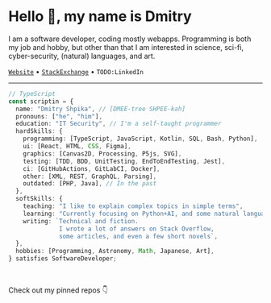 # Hello :wave:, my name is Dmitry

I am a software developer, coding mostly webapps.
Programming is both my job and hobby, but other than that
I am interested in science, sci-fi, cyber-security,
(natural) languages, and art.

[`Website`](https://scriptin.github.io)
&bull;
[`StackExchange`](https://stackexchange.com/users/224676/scriptin?tab=accounts)
&bull;
`TODO:LinkedIn`

---

```ts
// TypeScript
const scriptin = {
  name: "Dmitry Shpika", // [DMEE-tree SHPEE-kah]
  pronouns: ["he", "him"],
  education: "IT Security", // I'm a self-taught programmer
  hardSkills: {
    programming: [TypeScript, JavaScript, Kotlin, SQL, Bash, Python],
    ui: [React, HTML, CSS, Figma],
    graphics: [Canvas2D, Processing, P5js, SVG],
    testing: [TDD, BDD, UnitTesting, EndToEndTesting, Jest],
    ci: [GitHubActions, GitLabCI, Docker],
    other: [XML, REST, GraphQL, Parsing],
    outdated: [PHP, Java], // In the past
  },
  softSkills: {
    teaching: "I like to explain complex topics in simple terms",
    learning: "Currently focusing on Python+AI, and some natural languages",
    writing: `Technical and fiction.
              I wrote a lot of answers on Stack Overflow,
              some articles, and even a few short novels`,
  },
  hobbies: [Programming, Astronomy, Math, Japanese, Art],
} satisfies SoftwareDeveloper;
```

<br/>

Check out my pinned repos :point_down:
